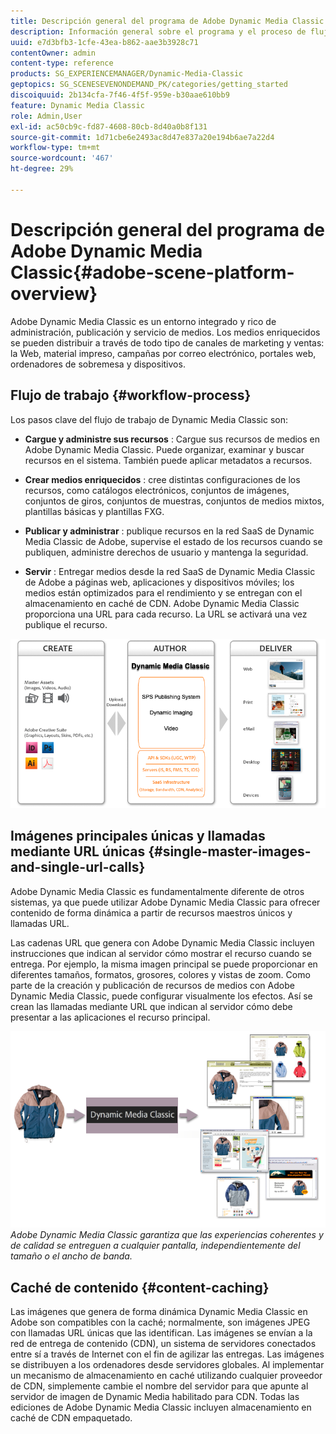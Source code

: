 ```yaml
---
title: Descripción general del programa de Adobe Dynamic Media Classic
description: Información general sobre el programa y el proceso de flujo de trabajo de Adobe Dynamic Media Classic.
uuid: e7d3bfb3-1cfe-43ea-b862-aae3b3928c71
contentOwner: admin
content-type: reference
products: SG_EXPERIENCEMANAGER/Dynamic-Media-Classic
geptopics: SG_SCENESEVENONDEMAND_PK/categories/getting_started
discoiquuid: 2b134cfa-7f46-4f5f-959e-b30aae610bb9
feature: Dynamic Media Classic
role: Admin,User
exl-id: ac50cb9c-fd87-4608-80cb-8d40a0b8f131
source-git-commit: 1d71cbe6e2493ac8d47e837a20e194b6ae7a22d4
workflow-type: tm+mt
source-wordcount: '467'
ht-degree: 29%

---
```


# Descripción general del programa de Adobe Dynamic Media Classic{#adobe-scene-platform-overview}

Adobe Dynamic Media Classic es un entorno integrado y rico de administración, publicación y servicio de medios. Los medios enriquecidos se pueden distribuir a través de todo tipo de canales de marketing y ventas: la Web, material impreso, campañas por correo electrónico, portales web, ordenadores de sobremesa y dispositivos.

## Flujo de trabajo {#workflow-process}

Los pasos clave del flujo de trabajo de Dynamic Media Classic son:

* **Cargue y administre sus recursos** : Cargue sus recursos de medios en Adobe Dynamic Media Classic. Puede organizar, examinar y buscar recursos en el sistema. También puede aplicar metadatos a recursos.

* **Crear medios enriquecidos** : cree distintas configuraciones de los recursos, como catálogos electrónicos, conjuntos de imágenes, conjuntos de giros, conjuntos de muestras, conjuntos de medios mixtos, plantillas básicas y plantillas FXG.

* **Publicar y administrar** : publique recursos en la red SaaS de Dynamic Media Classic de Adobe, supervise el estado de los recursos cuando se publiquen, administre derechos de usuario y mantenga la seguridad.

* **Servir** : Entregar medios desde la red SaaS de Dynamic Media Classic de Adobe a páginas web, aplicaciones y dispositivos móviles; los medios están optimizados para el rendimiento y se entregan con el almacenamiento en caché de CDN. Adobe Dynamic Media Classic proporciona una URL para cada recurso. La URL se activará una vez publique el recurso.

![Proceso de flujo de trabajo de Adobe Dynamic Media Classic](/help/assets/gs_workflow.png)

## Imágenes principales únicas y llamadas mediante URL únicas {#single-master-images-and-single-url-calls}

Adobe Dynamic Media Classic es fundamentalmente diferente de otros sistemas, ya que puede utilizar Adobe Dynamic Media Classic para ofrecer contenido de forma dinámica a partir de recursos maestros únicos y llamadas URL.

Las cadenas URL que genera con Adobe Dynamic Media Classic incluyen instrucciones que indican al servidor cómo mostrar el recurso cuando se entrega. Por ejemplo, la misma imagen principal se puede proporcionar en diferentes tamaños, formatos, grosores, colores y vistas de zoom. Como parte de la creación y publicación de recursos de medios con Adobe Dynamic Media Classic, puede configurar visualmente los efectos. Así se crean las llamadas mediante URL que indican al servidor cómo debe presentar a las aplicaciones el recurso principal.

![Adobe Dynamic Media Classic puede entregar la misma imagen maestra a distintos medios en diferentes tamaños y formatos.](/help/assets/gs_dynamic_publishing.png)
*Adobe Dynamic Media Classic garantiza que las experiencias coherentes y de calidad se entreguen a cualquier pantalla, independientemente del tamaño o el ancho de banda.*

## Caché de contenido {#content-caching}

Las imágenes que genera de forma dinámica Dynamic Media Classic en Adobe son compatibles con la caché; normalmente, son imágenes JPEG con llamadas URL únicas que las identifican. Las imágenes se envían a la red de entrega de contenido (CDN), un sistema de servidores conectados entre sí a través de Internet con el fin de agilizar las entregas. Las imágenes se distribuyen a los ordenadores desde servidores globales. Al implementar un mecanismo de almacenamiento en caché utilizando cualquier proveedor de CDN, simplemente cambie el nombre del servidor para que apunte al servidor de imagen de Dynamic Media habilitado para CDN. Todas las ediciones de Adobe Dynamic Media Classic incluyen almacenamiento en caché de CDN empaquetado.
